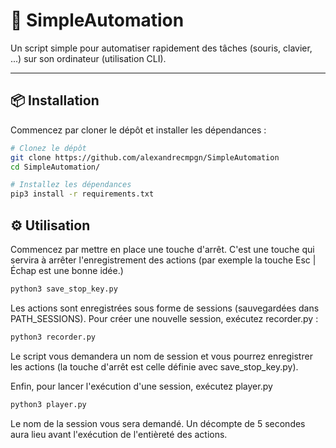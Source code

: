 # 🎯 SimpleAutomation

Un script simple pour automatiser rapidement des tâches (souris, clavier, ...) sur son ordinateur (utilisation CLI).

---

## 📦 Installation

Commencez par cloner le dépôt et installer les dépendances :

```bash
# Clonez le dépôt
git clone https://github.com/alexandrecmpgn/SimpleAutomation
cd SimpleAutomation/

# Installez les dépendances
pip3 install -r requirements.txt
```

## ⚙️ Utilisation

Commencez par mettre en place une touche d'arrêt. C'est une touche qui servira à arrêter l'enregistrement des actions (par exemple la touche Esc | Échap est une bonne idée.)

```bash
python3 save_stop_key.py
```

Les actions sont enregistrées sous forme de sessions (sauvegardées dans PATH_SESSIONS). 
Pour créer une nouvelle session, exécutez recorder.py : 

```bash 
python3 recorder.py
```

Le script vous demandera un nom de session et vous pourrez enregistrer les actions (la touche d'arrêt est celle définie avec save_stop_key.py).

Enfin, pour lancer l'exécution d'une session, exécutez player.py

```bash
python3 player.py
```

Le nom de la session vous sera demandé. Un décompte de 5 secondes aura lieu avant l'exécution de l'entièreté des actions.